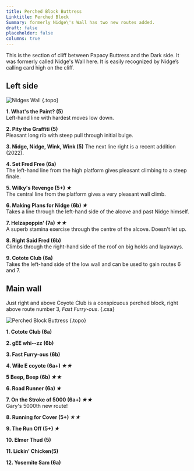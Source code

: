 ```yaml
---
title: Perched Block Buttress
Linktitle: Perched Block
Summary: formerly Nidge\'s Wall has two new routes added.
draft: false
placeholder: false
columns: true
---
```



This is the section of cliff between Papacy Buttress and the Dark side. It was formerly called Nidge's Wall here. It is easily recognized by Nidge&rsquo;s calling card high on the cliff.


## Left side

![Nidges Wall](/img/peak/buxton/hh-perched-block-left.jpg)
{.topo}


**1. What's the Paint? (5)**   
Left-hand line with hardest moves low down.

**2. Pity the Graffiti (5)**  
Pleasant long rib with steep pull through initial bulge.

**3. Nidge, Nidge, Wink, Wink (5)**
The next line right is a recent addition (2022).

**4. Set Fred Free (6a)**  
The left-hand line from the high platform gives pleasant climbing to a steep finale.

**5. Wilky's Revenge (5+) *★***  
The central line from the platform gives a very pleasant wall climb.

**6. Making Plans for Nidge (6b) *★***  
Takes a line through the left-hand side of the alcove and past Nidge himself.

**7. Helzapoppin' (7a) *★★***  
A superb stamina exercise through the centre of the alcove. Doesn't let up.

**8. Right Said Fred (6b)**  
Climbs through the right-hand side of the roof on big holds and layaways.

**9. Cotote Club (6a)**  
Takes the left-hand side of the low wall and can be used to gain routes 6 and 7.



## Main wall

Just right and above Coyote Club is a conspicuous perched block, right above route number 3, *Fast Furry-ous*.
{.csa}


![Perched Block Buttress](/img/peak/buxton/hh-perched-block-main.jpg)
{.topo}

**1. Cotote Club (6a)**

**2. gEE whi--zz (6b)**

**3. Fast Furry-ous (6b)**

**4. Wile E coyote (6a+) *★★***

**5 Beep, Beep (6b) *★★***

**6. Road Runner (6a) *★***

**7. On the Stroke of 5000 (6a+) *★★***  
Gary's 5000th new route!

**8. Running for Cover (5+) *★★***

**9. The Run Off (5+) *★***

**10. Elmer Thud (5)**

**11. Lickin' Chicken(5)**

**12. Yosemite Sam (6a)**
